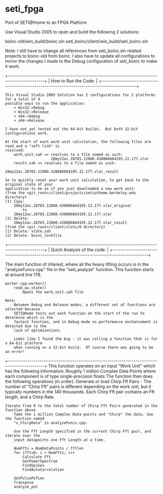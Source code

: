 # seti_fpga
Port of SETI@Home to an FPGA Platform

Use Visual Studio 2005 to open and build the following 2 solutions:

boinc-old/win_build/boinc.sln
seti_boinc/client/win_build/seti_boinc.sln

Note: I still have to change all references from seti_boinc.sln related projects to boinc-old from
boinc.  I also have to update all configurations to mirror the changes I made to the Debug
configuration of seti_boinc to make it work.

+------------------------------------------------------------------------------------------------+
|  How to Run the Code:                                                                          |
+------------------------------------------------------------------------------------------------+

	This Visual Studio 2005 Solution has 2 configurations for 2 platforms for a total of 4
	possible ways to run the application:
		+ Win32->Debug
		+ Win32->Release
		+ x64->Debug
		+ x64->Release
 
	I have not yet tested out the 64-bit builds.  But both 32-bit configurations work.

	At the start of each work unit calculation, the following files are read and a "soft link" is
	resolved:
		work_unit.sah => resolves to a file named as such:
						 28my12ac.28765.12080.438086664195.12.177.vlar
		result.sah => resolves to a file named as such:
						 28my12ac.28765.12080.438086664195.12.177.vlar_result

	So to quickly reset your work unit calculation, to get back to the original state of your
	application to be as if you just downloaded a new work unit:
	(from the <git_root>/client/projects/setiathome.berkeley.edu directory)
	(1) Copy:
		28my12ac.28765.12080.438086664195.12.177.vlar_original
			to
		28my12ac.28765.12080.438086664195.12.177.vlar
	(2) Delete:
		28my12ac.28765.12080.438086664195.12.177.vlar_result
	(from the <git_root>/client/slots/0 directory)
	(1) Delete: state.sah
	(2) Delete: boinc_lockfile
	
+------------------------------------------------------------------------------------------------+
| Quick Analysis of the code:                                                                    |
+------------------------------------------------------------------------------------------------+

The main function of interest, where all the heavy lifting occurs is in the "analyzeFuncs.cpp" file
in the "seti_analyze" function.  This function starts at around line 178.

	worker.cpp:worker()
		read_wu_state()
			Opens the work_unit.sah file

	Note:
		Between Debug and Release modes, a different set of functions are selected because
		SETI@Home tests out each function at the start of the run to determine which is the
		fastest function, and in Debug mode no performance enchancement is detected due to the
		lack of optimizations.
		
		Looks like I found the bug - it was calling a function that is for a 64-bit platform
		when running on a 32-bit build.  Of course there was going to be an error!
	
+------------------------------------------------------------------------------------------------+
This function operates on an input "Work Unit" which has the following information:
	Roughly 1 million Complex Data Points where each component is of type single-precision floats
The function then does the following operations (in order):
	Generate or load Chirp Fft Pairs - The number of "Chirp Fft" pairs is different depending
	on the work unit, but it typically numbers in the 140 thousands.  Each Chirp Fft pair contains
	an Fft length, and a Chirp Rate.
	
	Iterate from 0 to the total number of Chirp Fft Pairs generated in the function above.
		Take the 1 million Complex Data points and "Chirp" the data. See the function named
		"v_ChirpData" in analyzeFuncs.cpp.
		
		Use the Fft Length specified in the current Chirp Fft pair, and iterate over the
		input datapoints one Fft Length at a time.
		
		NumFfts = NumDataPoints / fftlen
		for ifft=0; i < NumFfts; i++
			Calculate Fft
			GetPowerSpectrum
			FindSpikes
			FindAutoCorrelation
		
		GetPulsePoTLen
		Transpose
		analyze_pot